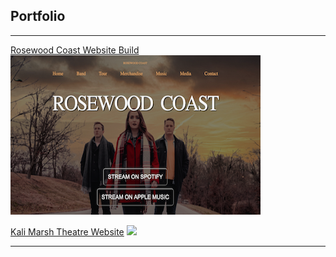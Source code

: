 ## Portfolio

---

<!--### Category Name 1 -->

[Rosewood Coast Website Build](/Projects/Rosewood_Coast)
<br>
<a href="https://zss3.github.io/Projects/Rosewood_Coast"> 
<img src="images/rosewood_coast_thumb.png"/> </a>


[Kali Marsh Theatre Website](/Website_Projects/Kali_Website/index.html)
<a href="https://zss3.github.io/Website/Projects/Kali_Website/index">
<img src="images/dummy_thumbnail.jpg?raw=true"/> </a>


<!--[Project 3 Title](http://example.com/)
<img src="images/dummy_thumbnail.jpg?raw=true"/>  -->



<!--### Category Name 2

<!--- [Project 1 Title](http://example.com/)
- [Project 2 Title](http://example.com/)
- [Project 3 Title](http://example.com/)
- [Project 4 Title](http://example.com/)
- [Project 5 Title](http://example.com/) -->






---
<!-- <p style="font-size:11px">Page template forked from <a href="https://github.com/evanca/quick-portfolio">evanca</a></p> -->
<!-- Remove above link if you don't want to attibute -->
